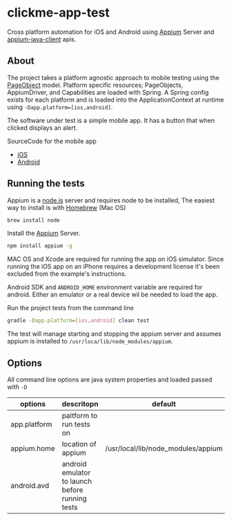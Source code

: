 # clickme-app-test

Cross platform automation for iOS and Android using [Appium](https://github.com/appium/appium) Server and [appium-java-client](https://github.com/appium/java-client) apis.

## About
The project takes a platform agnostic approach to mobile testing using the [PageObject](https://github.com/SeleniumHQ/selenium/wiki/PageObjects) model. Platform specific resources; PageObjects, AppiumDriver, and Capabilities are loaded with Spring. A Spring config exists for each platform and is loaded into the ApplicationContext at runtime using `-Dapp.platform=[ios,android]`.

The software under test is a simple mobile app. It has a button that when clicked displays an alert. 

SourceCode for the mobile app

* [iOS](https://github.com/seanchandler/clickme-ios-app)
* [Android](https://github.com/seanchandler/clickme-android-app)

## Running the tests

Appium is a [node.js](https://github.com/nodejs) server and requires node to be installed, The easiest way to install is with [Homebrew](https://brew.sh/) (Mac OS)

````bash
brew install node
````

Install the [Appium](https://github.com/appium/appium) Server.

````bash
npm install appium -g
````

MAC OS and Xcode are required for running the app on iOS simulator. Since running the iOS app on an iPhone requires a development license it's been excluded from the example's instructions.

Android SDK and `ANDROID_HOME` environment variable are required for android. Either an emulator or a real device wil be needed to load the app.

Run the project tests from the command line

````bash
gradle -Dapp.platform=[ios,android] clean test
````

The test will manage starting and stopping the appium server and assumes appium is installed to `/usr/loca/lib/node_modules/appium`.


## Options
All command line options are java system properties and loaded passed with `-D `

| options   |      descritopn      |  default | platform | required |
|-----------|:---------------------|:--------:|:--------:|:---------|
| app.platform | paltform to run tests on | | ios, android | yes |
| appium.home |    location of appium   |  /usr/local/lib/node_modules/appium | ios, android | no |
| android.avd | android emulator to launch before running tests  | | android | no |